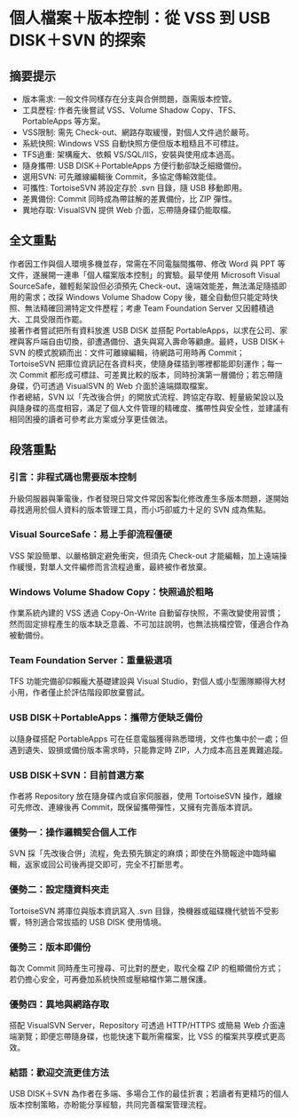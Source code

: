 # 個人檔案＋版本控制：從 VSS 到 USB DISK＋SVN 的探索

## 摘要提示
- 版本需求: 一般文件同樣存在分支與合併問題，亟需版本控管。  
- 工具歷程: 作者先後嘗試 VSS、Volume Shadow Copy、TFS、PortableApps 等方案。  
- VSS限制: 需先 Check-out、網路存取緩慢，對個人文件過於嚴苛。  
- 系統快照: Windows VSS 自動快照方便但版本粗糙且不可標註。  
- TFS過重: 架構龐大、依賴 VS/SQL/IIS，安裝與使用成本過高。  
- 隨身攜帶: USB DISK＋PortableApps 方便行動卻缺乏細緻備份。  
- 選用SVN: 可先離線編輯後 Commit，多協定傳輸效能佳。  
- 可攜性: TortoiseSVN 將設定存於 .svn 目錄，隨 USB 移動即用。  
- 差異備份: Commit 同時成為帶註解的差異備份，比 ZIP 彈性。  
- 異地存取: VisualSVN 提供 Web 介面，忘帶隨身碟仍能取檔。

## 全文重點
作者因工作與個人環境多機並存，常需在不同電腦間攜帶、修改 Word 與 PPT 等文件，遂展開一連串「個人檔案版本控制」的實驗。最早使用 Microsoft Visual SourceSafe，雖輕鬆架設但必須預先 Check-out、遠端效能差，無法滿足隨插即用的需求；改採 Windows Volume Shadow Copy 後，雖全自動但只能定時快照、無法精確回溯特定文件歷程；考慮 Team Foundation Server 又因體積過大、工具受限而作罷。  
接著作者嘗試把所有資料放進 USB DISK 並搭配 PortableApps，以求在公司、家裡與客戶端自由切換，卻遭遇備份、遺失與寫入壽命等顧慮。最終，USB DISK＋SVN 的模式脫穎而出：文件可離線編輯，待網路可用時再 Commit；TortoiseSVN 把庫位資訊記在各資料夾，使隨身碟插到哪裡都能即刻運作；每一次 Commit 都形成可標註、可差異比較的版本，同時扮演第一層備份；若忘帶隨身碟，仍可透過 VisualSVN 的 Web 介面於遠端擷取檔案。  
作者總結，SVN 以「先改後合併」的開放式流程、跨協定存取、輕量級架設以及與隨身碟的高度相容，滿足了個人文件管理的精確度、攜帶性與安全性，並建議有相同困擾的讀者可參考此方案或分享更佳做法。

## 段落重點
### 引言：非程式碼也需要版本控制
升級伺服器與筆電後，作者發現日常文件常因客製化修改產生多版本問題，遂開始尋找適用於個人資料的版本管理工具，而小巧卻威力十足的 SVN 成為焦點。

### Visual SourceSafe：易上手卻流程僵硬
VSS 架設簡單、以嚴格鎖定避免衝突，但須先 Check-out 才能編輯，加上遠端操作緩慢，對單人文件編修而言流程過重，最終被作者放棄。

### Windows Volume Shadow Copy：快照過於粗略
作業系統內建的 VSS 透過 Copy-On-Write 自動留存快照，不需改變使用習慣；然而固定排程產生的版本缺乏意義、不可加註說明，也無法挑檔控管，僅適合作為被動備份。

### Team Foundation Server：重量級選項
TFS 功能完備卻仰賴龐大基礎建設與 Visual Studio，對個人或小型團隊顯得大材小用，作者僅止於評估階段即放棄嘗試。

### USB DISK＋PortableApps：攜帶方便缺乏備份
以隨身碟搭配 PortableApps 可在任意電腦獲得熟悉環境，文件也集中於一處；但遇到遺失、毀損或備份版本需求時，只能靠定時 ZIP，人力成本高且差異難追蹤。

### USB DISK＋SVN：目前首選方案
作者將 Repository 放在隨身碟內或自家伺服器，使用 TortoiseSVN 操作，離線可先修改、連線後再 Commit，既保留攜帶彈性，又擁有完善版本資訊。

### 優勢一：操作邏輯契合個人工作
SVN 採「先改後合併」流程，免去預先鎖定的麻煩；即使在外簡報途中臨時編輯，返家或回公司後再提交即可，完全不打斷思考。

### 優勢二：設定隨資料夾走
TortoiseSVN 將庫位與版本資訊寫入 .svn 目錄，換機器或磁碟機代號皆不受影響，特別適合常拔插的 USB DISK 使用情境。

### 優勢三：版本即備份
每次 Commit 同時產生可搜尋、可比對的歷史，取代全檔 ZIP 的粗顯備份方式；若仍擔心安全，可再疊加系統快照或壓縮檔作第二層保護。

### 優勢四：異地與網路存取
搭配 VisualSVN Server，Repository 可透過 HTTP/HTTPS 或簡易 Web 介面遠端瀏覽；即便忘帶隨身碟，也能快速下載所需檔案，比 VSS 的檔案共享模式更高效。

### 結語：歡迎交流更佳方法
USB DISK＋SVN 為作者在多端、多場合工作的最佳折衷；若讀者有更精巧的個人版本控制策略，亦盼能分享經驗，共同完善檔案管理流程。